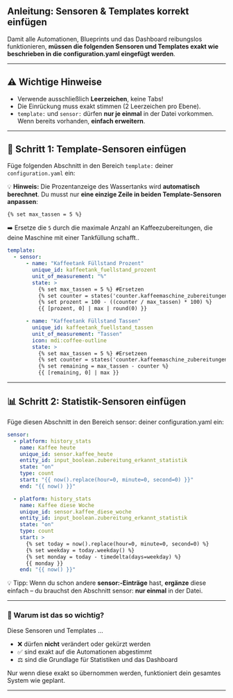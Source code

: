 ## Anleitung: Sensoren & Templates korrekt einfügen

Damit alle Automationen, Blueprints und das Dashboard reibungslos funktionieren, **müssen die folgenden Sensoren und Templates exakt wie beschrieben in die configuration.yaml eingefügt werden**.

---

## ⚠️ Wichtige Hinweise

- Verwende ausschließlich **Leerzeichen**, keine Tabs!
- Die Einrückung muss exakt stimmen (2 Leerzeichen pro Ebene).
- `template:` und `sensor:` dürfen **nur je einmal** in der Datei vorkommen. Wenn bereits vorhanden, **einfach erweitern**.

---

## 🧩 Schritt 1: Template-Sensoren einfügen

Füge folgenden Abschnitt in den Bereich `template:` deiner `configuration.yaml` ein:
 
 💡 **Hinweis:** Die Prozentanzeige des Wassertanks wird **automatisch berechnet**. Du musst nur **eine einzige Zeile in beiden Template-Sensoren anpassen**:

```jinja2
{% set max_tassen = 5 %}
```

➡️ Ersetze die `5` durch die maximale Anzahl an Kaffeezubereitungen, die deine Maschine mit einer Tankfüllung schafft..

```yaml
template:
  - sensor:
      - name: "Kaffeetank Füllstand Prozent"
        unique_id: kaffeetank_fuellstand_prozent
        unit_of_measurement: "%"
        state: >
          {% set max_tassen = 5 %} #Ersetzen
          {% set counter = states('counter.kaffeemaschine_zubereitungen') | int(0) %}
          {% set prozent = 100 - ((counter / max_tassen) * 100) %}
          {{ [prozent, 0] | max | round(0) }}

      - name: "Kaffeetank Füllstand Tassen"
        unique_id: kaffeetank_fuellstand_tassen
        unit_of_measurement: "Tassen"
        icon: mdi:coffee-outline
        state: >
          {% set max_tassen = 5 %} #Ersetzeen 
          {% set counter = states('counter.kaffeemaschine_zubereitungen') | int(0) %}
          {% set remaining = max_tassen - counter %}
          {{ [remaining, 0] | max }}

```
---

## 📊 Schritt 2: Statistik-Sensoren einfügen

Füge diesen Abschnitt in den Bereich sensor: deiner configuration.yaml ein:

```yaml
sensor:
  - platform: history_stats
    name: Kaffee heute
    unique_id: sensor.kaffee_heute
    entity_id: input_boolean.zubereitung_erkannt_statistik
    state: "on"
    type: count
    start: "{{ now().replace(hour=0, minute=0, second=0) }}"
    end: "{{ now() }}"

  - platform: history_stats
    name: Kaffee diese Woche
    unique_id: sensor.kaffee_diese_woche
    entity_id: input_boolean.zubereitung_erkannt_statistik
    state: "on"
    type: count
    start: >
      {% set today = now().replace(hour=0, minute=0, second=0) %}
      {% set weekday = today.weekday() %}
      {% set monday = today - timedelta(days=weekday) %}
      {{ monday }}
    end: "{{ now() }}"
```

💡 Tipp: Wenn du schon andere **sensor:-Einträge** hast, **ergänze** diese einfach – du brauchst den Abschnitt sensor: **nur einmal** in der Datei.

---

### 💪 Warum ist das so wichtig?

Diese Sensoren und Templates …

- ❌ dürfen **nicht** verändert oder gekürzt werden
- ✅ sind exakt auf die Automationen abgestimmt
- ⚖️ sind die Grundlage für Statistiken und das Dashboard

Nur wenn diese exakt so übernommen werden, funktioniert dein gesamtes System wie geplant.

---

